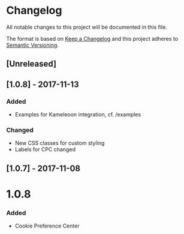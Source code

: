 # Changelog
All notable changes to this project will be documented in this file.

The format is based on [Keep a Changelog](http://keepachangelog.com/en/1.0.0/)
and this project adheres to [Semantic Versioning](http://semver.org/spec/v2.0.0.html).

## [Unreleased]

## [1.0.8] - 2017-11-13
### Added
- Examples for Kameleoon integration, cf. /examples

### Changed
- New CSS classes for custom styling
- Labels for CPC changed

## [1.0.7] - 2017-11-08
# 1.0.8
### Added
- Cookie Preference Center
